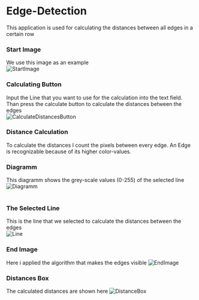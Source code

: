 # Edge-Detection
This application is used for calculating the distances between all edges in a certain row
### Start Image
We use this image as an example <br />
![StartImage](http://johannessiedersberger.com/edge_detection_start_image)
### Calculating Button
Input the Line that you want to use for the calculation into the text field. Than press the calculate button to calculate the distances between the edges <br />
![CalculateDistancesButton](http://johannessiedersberger.com/calculate_distances_button/)
### Distance Calculation
To calculate the distances I count the pixels between every edge. An Edge is recognizable because of its higher color-values.
### Diagramm
This diagramm shows the grey-scale values (0-255) of the selected line <br />
![Diagramm](http://johannessiedersberger.com/color_values_row/) <br /> <br />
### The Selected Line
This is the line that we selected to calculate the distances between the edges <br />
![Line](http://johannessiedersberger.com/line/)
### End Image
Here i applied the algorithm that makes the edges visible
![EndImage](http://johannessiedersberger.com/edge_detection_end_image)
### Distances Box
The calculated distances are shown here
![DistanceBox](http://johannessiedersberger.com/distances/)
